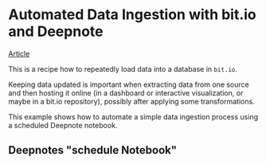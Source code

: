 # Automated Data Ingestion with bit.io and Deepnote

[Article](https://deepnote.com/@dliden-bitdotio/Automated-Data-Ingestion-with-bitio-and-Deepnote-ZsWcvdxXSFKk2y5YF9LcNA)

This is a recipe how to repeatedly load data into a database in `bit.io`.

Keeping data updated is important when extracting data from one source and then hosting it online (in a dashboard or interactive visualization, or maybe in a bit.io repository), possibly after applying some transformations.

This example shows how to automate a simple data ingestion process using a scheduled Deepnote notebook.


## Deepnotes "schedule Notebook"

